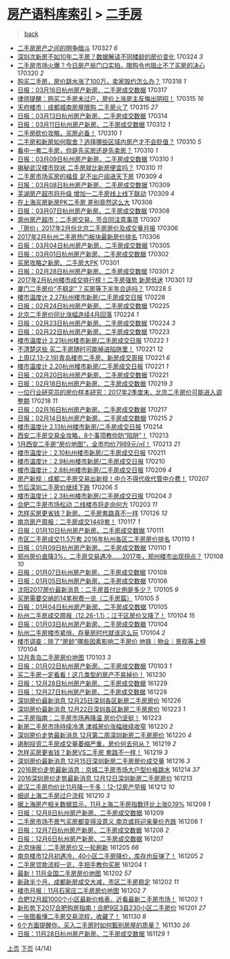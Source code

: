 [房产语料库索引](../../README.md)  > [二手房](二手房.md)
====
> [back](../README.md)

- [二手房房产之间的明争暗斗](http://jkwz.applinzi.com/ittc/6949850995965297669.html#%E4%BA%8C%E6%89%8B%E6%88%BF%E6%88%BF%E4%BA%A7%E4%B9%8B%E9%97%B4%E7%9A%84%E6%98%8E%E4%BA%89%E6%9A%97%E6%96%97) 170327 *6* 
- [深圳次新房不如10年二手房？数据解读不同楼龄的房价变化](http://jkwz.applinzi.com/ittc/6948621712332686340.html#%E6%B7%B1%E5%9C%B3%E6%AC%A1%E6%96%B0%E6%88%BF%E4%B8%8D%E5%A6%8210%E5%B9%B4%E4%BA%8C%E6%89%8B%E6%88%BF%EF%BC%9F%E6%95%B0%E6%8D%AE%E8%A7%A3%E8%AF%BB%E4%B8%8D%E5%90%8C%E6%A5%BC%E9%BE%84%E7%9A%84%E6%88%BF%E4%BB%B7%E5%8F%98%E5%8C%96) 170324 *3* 
- [二手房市场火爆？今日房产局门口实拍，限购令也阻止不了买房的决心](http://jkwz.applinzi.com/ittc/6947161133181060100.html#%E4%BA%8C%E6%89%8B%E6%88%BF%E5%B8%82%E5%9C%BA%E7%81%AB%E7%88%86%EF%BC%9F%E4%BB%8A%E6%97%A5%E6%88%BF%E4%BA%A7%E5%B1%80%E9%97%A8%E5%8F%A3%E5%AE%9E%E6%8B%8D%EF%BC%8C%E9%99%90%E8%B4%AD%E4%BB%A4%E4%B9%9F%E9%98%BB%E6%AD%A2%E4%B8%8D%E4%BA%86%E4%B9%B0%E6%88%BF%E7%9A%84%E5%86%B3%E5%BF%83) 170320 *2* 
- [购买二手房，房价跳水涨了100万，卖家毁约怎么办？](http://jkwz.applinzi.com/ittc/6946454883908715524.html#%E8%B4%AD%E4%B9%B0%E4%BA%8C%E6%89%8B%E6%88%BF%EF%BC%8C%E6%88%BF%E4%BB%B7%E8%B7%B3%E6%B0%B4%E6%B6%A8%E4%BA%86100%E4%B8%87%EF%BC%8C%E5%8D%96%E5%AE%B6%E6%AF%81%E7%BA%A6%E6%80%8E%E4%B9%88%E5%8A%9E%EF%BC%9F) 170318 *1* 
- [日报：03月16日杭州房产新房、二手房成交数据](http://jkwz.applinzi.com/ittc/6945984523945903109.html#%E6%97%A5%E6%8A%A5%EF%BC%9A03%E6%9C%8816%E6%97%A5%E6%9D%AD%E5%B7%9E%E6%88%BF%E4%BA%A7%E6%96%B0%E6%88%BF%E3%80%81%E4%BA%8C%E6%89%8B%E6%88%BF%E6%88%90%E4%BA%A4%E6%95%B0%E6%8D%AE) 170317  
- [律师提醒：购买二手房未过户，房价上涨房主反悔出阴招！](http://jkwz.applinzi.com/ittc/6945395279007319044.html#%E5%BE%8B%E5%B8%88%E6%8F%90%E9%86%92%EF%BC%9A%E8%B4%AD%E4%B9%B0%E4%BA%8C%E6%89%8B%E6%88%BF%E6%9C%AA%E8%BF%87%E6%88%B7%EF%BC%8C%E6%88%BF%E4%BB%B7%E4%B8%8A%E6%B6%A8%E6%88%BF%E4%B8%BB%E5%8F%8D%E6%82%94%E5%87%BA%E9%98%B4%E6%8B%9B%EF%BC%81) 170315 *16* 
- [天府楼市｜成都城南房屋限购 二手房火了](http://jkwz.applinzi.com/ittc/6945302160165307397.html#%E5%A4%A9%E5%BA%9C%E6%A5%BC%E5%B8%82%EF%BD%9C%E6%88%90%E9%83%BD%E5%9F%8E%E5%8D%97%E6%88%BF%E5%B1%8B%E9%99%90%E8%B4%AD+%E4%BA%8C%E6%89%8B%E6%88%BF%E7%81%AB%E4%BA%86) 170315 *27* 
- [日报：03月13日杭州房产新房、二手房成交数据](http://jkwz.applinzi.com/ittc/6944949902961542148.html#%E6%97%A5%E6%8A%A5%EF%BC%9A03%E6%9C%8813%E6%97%A5%E6%9D%AD%E5%B7%9E%E6%88%BF%E4%BA%A7%E6%96%B0%E6%88%BF%E3%80%81%E4%BA%8C%E6%89%8B%E6%88%BF%E6%88%90%E4%BA%A4%E6%95%B0%E6%8D%AE) 170314  
- [日报：03月11日杭州房产新房、二手房成交数据](http://jkwz.applinzi.com/ittc/6944098406690718725.html#%E6%97%A5%E6%8A%A5%EF%BC%9A03%E6%9C%8811%E6%97%A5%E6%9D%AD%E5%B7%9E%E6%88%BF%E4%BA%A7%E6%96%B0%E6%88%BF%E3%80%81%E4%BA%8C%E6%89%8B%E6%88%BF%E6%88%90%E4%BA%A4%E6%95%B0%E6%8D%AE) 170312 *1* 
- [二手房砍价攻略，买房必备！](http://jkwz.applinzi.com/ittc/6943493489617798148.html#%E4%BA%8C%E6%89%8B%E6%88%BF%E7%A0%8D%E4%BB%B7%E6%94%BB%E7%95%A5%EF%BC%8C%E4%B9%B0%E6%88%BF%E5%BF%85%E5%A4%87%EF%BC%81) 170310 *1* 
- [二手房和新房如何取舍？选择哪些区域内房产才不会贬值？](http://jkwz.applinzi.com/ittc/6943453215675909125.html#%E4%BA%8C%E6%89%8B%E6%88%BF%E5%92%8C%E6%96%B0%E6%88%BF%E5%A6%82%E4%BD%95%E5%8F%96%E8%88%8D%EF%BC%9F%E9%80%89%E6%8B%A9%E5%93%AA%E4%BA%9B%E5%8C%BA%E5%9F%9F%E5%86%85%E6%88%BF%E4%BA%A7%E6%89%8D%E4%B8%8D%E4%BC%9A%E8%B4%AC%E5%80%BC%EF%BC%9F) 170310 *5* 
- [看中一套二手房，你是先买房还是先卖房？](http://jkwz.applinzi.com/ittc/6943429802274063364.html#%E7%9C%8B%E4%B8%AD%E4%B8%80%E5%A5%97%E4%BA%8C%E6%89%8B%E6%88%BF%EF%BC%8C%E4%BD%A0%E6%98%AF%E5%85%88%E4%B9%B0%E6%88%BF%E8%BF%98%E6%98%AF%E5%85%88%E5%8D%96%E6%88%BF%EF%BC%9F) 170310 *1* 
- [日报：03月09日杭州房产新房、二手房成交数据](http://jkwz.applinzi.com/ittc/6943350520617108485.html#%E6%97%A5%E6%8A%A5%EF%BC%9A03%E6%9C%8809%E6%97%A5%E6%9D%AD%E5%B7%9E%E6%88%BF%E4%BA%A7%E6%96%B0%E6%88%BF%E3%80%81%E4%BA%8C%E6%89%8B%E6%88%BF%E6%88%90%E4%BA%A4%E6%95%B0%E6%8D%AE) 170310 *1* 
- [揭秘武汉楼市现状 二手房就比新房便宜吗？](http://jkwz.applinzi.com/ittc/6943333122107261956.html#%E6%8F%AD%E7%A7%98%E6%AD%A6%E6%B1%89%E6%A5%BC%E5%B8%82%E7%8E%B0%E7%8A%B6+%E4%BA%8C%E6%89%8B%E6%88%BF%E5%B0%B1%E6%AF%94%E6%96%B0%E6%88%BF%E4%BE%BF%E5%AE%9C%E5%90%97%EF%BC%9F) 170310 *11* 
- [二手房市场买房的福音 足不出户阅进天下房](http://jkwz.applinzi.com/ittc/6942965864931525636.html#%E4%BA%8C%E6%89%8B%E6%88%BF%E5%B8%82%E5%9C%BA%E4%B9%B0%E6%88%BF%E7%9A%84%E7%A6%8F%E9%9F%B3+%E8%B6%B3%E4%B8%8D%E5%87%BA%E6%88%B7%E9%98%85%E8%BF%9B%E5%A4%A9%E4%B8%8B%E6%88%BF) 170309 *4* 
- [日报：03月08日杭州房产新房、二手房成交数据](http://jkwz.applinzi.com/ittc/6942974499548038149.html#%E6%97%A5%E6%8A%A5%EF%BC%9A03%E6%9C%8808%E6%97%A5%E6%9D%AD%E5%B7%9E%E6%88%BF%E4%BA%A7%E6%96%B0%E6%88%BF%E3%80%81%E4%BA%8C%E6%89%8B%E6%88%BF%E6%88%90%E4%BA%A4%E6%95%B0%E6%8D%AE) 170309  
- [芜湖房产超市将升级 增加一二手房线上线下联动](http://jkwz.applinzi.com/ittc/6942817540928701444.html#%E8%8A%9C%E6%B9%96%E6%88%BF%E4%BA%A7%E8%B6%85%E5%B8%82%E5%B0%86%E5%8D%87%E7%BA%A7+%E5%A2%9E%E5%8A%A0%E4%B8%80%E4%BA%8C%E6%89%8B%E6%88%BF%E7%BA%BF%E4%B8%8A%E7%BA%BF%E4%B8%8B%E8%81%94%E5%8A%A8) 170309 *4* 
- [在上海买房新房PK二手房 差别竟然这么大](http://jkwz.applinzi.com/ittc/6942626431074042884.html#%E5%9C%A8%E4%B8%8A%E6%B5%B7%E4%B9%B0%E6%88%BF%E6%96%B0%E6%88%BFPK%E4%BA%8C%E6%89%8B%E6%88%BF+%E5%B7%AE%E5%88%AB%E7%AB%9F%E7%84%B6%E8%BF%99%E4%B9%88%E5%A4%A7) 170308  
- [日报：03月07日杭州房产新房、二手房成交数据](http://jkwz.applinzi.com/ittc/6942593981551739908.html#%E6%97%A5%E6%8A%A5%EF%BC%9A03%E6%9C%8807%E6%97%A5%E6%9D%AD%E5%B7%9E%E6%88%BF%E4%BA%A7%E6%96%B0%E6%88%BF%E3%80%81%E4%BA%8C%E6%89%8B%E6%88%BF%E6%88%90%E4%BA%A4%E6%95%B0%E6%8D%AE) 170308  
- [滁州房产超市：二手房交易，签合同注意事项](http://jkwz.applinzi.com/ittc/6942217403474904069.html#%E6%BB%81%E5%B7%9E%E6%88%BF%E4%BA%A7%E8%B6%85%E5%B8%82%EF%BC%9A%E4%BA%8C%E6%89%8B%E6%88%BF%E4%BA%A4%E6%98%93%EF%BC%8C%E7%AD%BE%E5%90%88%E5%90%8C%E6%B3%A8%E6%84%8F%E4%BA%8B%E9%A1%B9) 170307  
- [「房价」2017年2月份北京二手房房价及成交量月报](http://jkwz.applinzi.com/ittc/6941999128765793284.html#%E3%80%8C%E6%88%BF%E4%BB%B7%E3%80%8D2017%E5%B9%B42%E6%9C%88%E4%BB%BD%E5%8C%97%E4%BA%AC%E4%BA%8C%E6%89%8B%E6%88%BF%E6%88%BF%E4%BB%B7%E5%8F%8A%E6%88%90%E4%BA%A4%E9%87%8F%E6%9C%88%E6%8A%A5) 170306  
- [2017年2月杭州二手房热门板块最新房价排名](http://jkwz.applinzi.com/ittc/6941937944242947076.html#2017%E5%B9%B42%E6%9C%88%E6%9D%AD%E5%B7%9E%E4%BA%8C%E6%89%8B%E6%88%BF%E7%83%AD%E9%97%A8%E6%9D%BF%E5%9D%97%E6%9C%80%E6%96%B0%E6%88%BF%E4%BB%B7%E6%8E%92%E5%90%8D) 170306  
- [日报：03月04日杭州房产新房、二手房成交数据](http://jkwz.applinzi.com/ittc/6941493096096465924.html#%E6%97%A5%E6%8A%A5%EF%BC%9A03%E6%9C%8804%E6%97%A5%E6%9D%AD%E5%B7%9E%E6%88%BF%E4%BA%A7%E6%96%B0%E6%88%BF%E3%80%81%E4%BA%8C%E6%89%8B%E6%88%BF%E6%88%90%E4%BA%A4%E6%95%B0%E6%8D%AE) 170305  
- [日报：03月01日杭州房产新房、二手房成交数据](http://jkwz.applinzi.com/ittc/6940368433823876101.html#%E6%97%A5%E6%8A%A5%EF%BC%9A03%E6%9C%8801%E6%97%A5%E6%9D%AD%E5%B7%9E%E6%88%BF%E4%BA%A7%E6%96%B0%E6%88%BF%E3%80%81%E4%BA%8C%E6%89%8B%E6%88%BF%E6%88%90%E4%BA%A4%E6%95%B0%E6%8D%AE) 170302  
- [买房攻略之新房、二手房大PK](http://jkwz.applinzi.com/ittc/6940089376292996101.html#%E4%B9%B0%E6%88%BF%E6%94%BB%E7%95%A5%E4%B9%8B%E6%96%B0%E6%88%BF%E3%80%81%E4%BA%8C%E6%89%8B%E6%88%BF%E5%A4%A7PK) 170301  
- [日报：02月28日杭州房产新房、二手房成交数据](http://jkwz.applinzi.com/ittc/6940034804606305285.html#%E6%97%A5%E6%8A%A5%EF%BC%9A02%E6%9C%8828%E6%97%A5%E6%9D%AD%E5%B7%9E%E6%88%BF%E4%BA%A7%E6%96%B0%E6%88%BF%E3%80%81%E4%BA%8C%E6%89%8B%E6%88%BF%E6%88%90%E4%BA%A4%E6%95%B0%E6%8D%AE) 170301 *2* 
- [2017年2月杭州楼市成交排行榜！二手房强势 新房低迷](http://jkwz.applinzi.com/ittc/6940007684442162181.html#2017%E5%B9%B42%E6%9C%88%E6%9D%AD%E5%B7%9E%E6%A5%BC%E5%B8%82%E6%88%90%E4%BA%A4%E6%8E%92%E8%A1%8C%E6%A6%9C%EF%BC%81%E4%BA%8C%E6%89%8B%E6%88%BF%E5%BC%BA%E5%8A%BF+%E6%96%B0%E6%88%BF%E4%BD%8E%E8%BF%B7) 170301 *13* 
- [厦门二手房价“不稳定”？买房等下半年合适吗？](http://jkwz.applinzi.com/ittc/6939625673680487428.html#%E5%8E%A6%E9%97%A8%E4%BA%8C%E6%89%8B%E6%88%BF%E4%BB%B7%E2%80%9C%E4%B8%8D%E7%A8%B3%E5%AE%9A%E2%80%9D%EF%BC%9F%E4%B9%B0%E6%88%BF%E7%AD%89%E4%B8%8B%E5%8D%8A%E5%B9%B4%E5%90%88%E9%80%82%E5%90%97%EF%BC%9F) 170228 *5* 
- [楼市温度计 2.27杭州楼市新房/二手房成交日报](http://jkwz.applinzi.com/ittc/6939618630898828292.html#%E6%A5%BC%E5%B8%82%E6%B8%A9%E5%BA%A6%E8%AE%A1+2.27%E6%9D%AD%E5%B7%9E%E6%A5%BC%E5%B8%82%E6%96%B0%E6%88%BF%2F%E4%BA%8C%E6%89%8B%E6%88%BF%E6%88%90%E4%BA%A4%E6%97%A5%E6%8A%A5) 170228  
- [日报：02月24日杭州房产新房、二手房成交数据](http://jkwz.applinzi.com/ittc/6938520429022151685.html#%E6%97%A5%E6%8A%A5%EF%BC%9A02%E6%9C%8824%E6%97%A5%E6%9D%AD%E5%B7%9E%E6%88%BF%E4%BA%A7%E6%96%B0%E6%88%BF%E3%80%81%E4%BA%8C%E6%89%8B%E6%88%BF%E6%88%90%E4%BA%A4%E6%95%B0%E6%8D%AE) 170225  
- [北京二手房价同比涨幅连续4月回落](http://jkwz.applinzi.com/ittc/6938259917113918469.html#%E5%8C%97%E4%BA%AC%E4%BA%8C%E6%89%8B%E6%88%BF%E4%BB%B7%E5%90%8C%E6%AF%94%E6%B6%A8%E5%B9%85%E8%BF%9E%E7%BB%AD4%E6%9C%88%E5%9B%9E%E8%90%BD) 170224 *1* 
- [日报：02月23日杭州房产新房、二手房成交数据](http://jkwz.applinzi.com/ittc/6938142903242327045.html#%E6%97%A5%E6%8A%A5%EF%BC%9A02%E6%9C%8823%E6%97%A5%E6%9D%AD%E5%B7%9E%E6%88%BF%E4%BA%A7%E6%96%B0%E6%88%BF%E3%80%81%E4%BA%8C%E6%89%8B%E6%88%BF%E6%88%90%E4%BA%A4%E6%95%B0%E6%8D%AE) 170224 *3* 
- [日报：02月22日杭州房产新房、二手房成交数据](http://jkwz.applinzi.com/ittc/6937811884421170181.html#%E6%97%A5%E6%8A%A5%EF%BC%9A02%E6%9C%8822%E6%97%A5%E6%9D%AD%E5%B7%9E%E6%88%BF%E4%BA%A7%E6%96%B0%E6%88%BF%E3%80%81%E4%BA%8C%E6%89%8B%E6%88%BF%E6%88%90%E4%BA%A4%E6%95%B0%E6%8D%AE) 170223  
- [楼市温度计 2.21杭州楼市新房/二手房成交日报](http://jkwz.applinzi.com/ittc/6937391163622556676.html#%E6%A5%BC%E5%B8%82%E6%B8%A9%E5%BA%A6%E8%AE%A1+2.21%E6%9D%AD%E5%B7%9E%E6%A5%BC%E5%B8%82%E6%96%B0%E6%88%BF%2F%E4%BA%8C%E6%89%8B%E6%88%BF%E6%88%90%E4%BA%A4%E6%97%A5%E6%8A%A5) 170222 *1* 
- [不清楚这些 买二手房随时可能掉进陷阱里！](http://jkwz.applinzi.com/ittc/6937159987527943173.html#%E4%B8%8D%E6%B8%85%E6%A5%9A%E8%BF%99%E4%BA%9B+%E4%B9%B0%E4%BA%8C%E6%89%8B%E6%88%BF%E9%9A%8F%E6%97%B6%E5%8F%AF%E8%83%BD%E6%8E%89%E8%BF%9B%E9%99%B7%E9%98%B1%E9%87%8C%EF%BC%81) 170221 *12* 
- [上周(2.13-2.19)青岛楼市二手房、新房成交周报](http://jkwz.applinzi.com/ittc/6937084205241730052.html#%E4%B8%8A%E5%91%A8%282.13-2.19%29%E9%9D%92%E5%B2%9B%E6%A5%BC%E5%B8%82%E4%BA%8C%E6%89%8B%E6%88%BF%E3%80%81%E6%96%B0%E6%88%BF%E6%88%90%E4%BA%A4%E5%91%A8%E6%8A%A5) 170221 *6* 
- [楼市温度计 2.20杭州楼市新房/二手房成交日报](http://jkwz.applinzi.com/ittc/6937025521379705860.html#%E6%A5%BC%E5%B8%82%E6%B8%A9%E5%BA%A6%E8%AE%A1+2.20%E6%9D%AD%E5%B7%9E%E6%A5%BC%E5%B8%82%E6%96%B0%E6%88%BF%2F%E4%BA%8C%E6%89%8B%E6%88%BF%E6%88%90%E4%BA%A4%E6%97%A5%E6%8A%A5) 170221 *1* 
- [日报：02月20日杭州房产新房、二手房成交数据](http://jkwz.applinzi.com/ittc/6937021751589602308.html#%E6%97%A5%E6%8A%A5%EF%BC%9A02%E6%9C%8820%E6%97%A5%E6%9D%AD%E5%B7%9E%E6%88%BF%E4%BA%A7%E6%96%B0%E6%88%BF%E3%80%81%E4%BA%8C%E6%89%8B%E6%88%BF%E6%88%90%E4%BA%A4%E6%95%B0%E6%8D%AE) 170221  
- [日报：02月18日杭州房产新房、二手房成交数据](http://jkwz.applinzi.com/ittc/6936407098287195141.html#%E6%97%A5%E6%8A%A5%EF%BC%9A02%E6%9C%8818%E6%97%A5%E6%9D%AD%E5%B7%9E%E6%88%BF%E4%BA%A7%E6%96%B0%E6%88%BF%E3%80%81%E4%BA%8C%E6%89%8B%E6%88%BF%E6%88%90%E4%BA%A4%E6%95%B0%E6%8D%AE) 170219 *3* 
- [一位行业研究员的房价样本研究：2017年2季度末，北京二手房价可能进入调整期](http://jkwz.applinzi.com/ittc/6936054964215612420.html#%E4%B8%80%E4%BD%8D%E8%A1%8C%E4%B8%9A%E7%A0%94%E7%A9%B6%E5%91%98%E7%9A%84%E6%88%BF%E4%BB%B7%E6%A0%B7%E6%9C%AC%E7%A0%94%E7%A9%B6%EF%BC%9A2017%E5%B9%B42%E5%AD%A3%E5%BA%A6%E6%9C%AB%EF%BC%8C%E5%8C%97%E4%BA%AC%E4%BA%8C%E6%89%8B%E6%88%BF%E4%BB%B7%E5%8F%AF%E8%83%BD%E8%BF%9B%E5%85%A5%E8%B0%83%E6%95%B4%E6%9C%9F) 170218 *11* 
- [日报：02月16日杭州房产新房、二手房成交数据](http://jkwz.applinzi.com/ittc/6935533673276507141.html#%E6%97%A5%E6%8A%A5%EF%BC%9A02%E6%9C%8816%E6%97%A5%E6%9D%AD%E5%B7%9E%E6%88%BF%E4%BA%A7%E6%96%B0%E6%88%BF%E3%80%81%E4%BA%8C%E6%89%8B%E6%88%BF%E6%88%90%E4%BA%A4%E6%95%B0%E6%8D%AE) 170217  
- [日报：02月14日杭州房产新房、二手房成交数据](http://jkwz.applinzi.com/ittc/6934784773661918212.html#%E6%97%A5%E6%8A%A5%EF%BC%9A02%E6%9C%8814%E6%97%A5%E6%9D%AD%E5%B7%9E%E6%88%BF%E4%BA%A7%E6%96%B0%E6%88%BF%E3%80%81%E4%BA%8C%E6%89%8B%E6%88%BF%E6%88%90%E4%BA%A4%E6%95%B0%E6%8D%AE) 170215 *2* 
- [楼市温度计 2.13杭州楼市新房/二手房成交日报](http://jkwz.applinzi.com/ittc/6934436942107378692.html#%E6%A5%BC%E5%B8%82%E6%B8%A9%E5%BA%A6%E8%AE%A1+2.13%E6%9D%AD%E5%B7%9E%E6%A5%BC%E5%B8%82%E6%96%B0%E6%88%BF%2F%E4%BA%8C%E6%89%8B%E6%88%BF%E6%88%90%E4%BA%A4%E6%97%A5%E6%8A%A5) 170214  
- [西安二手房交易全攻略，8个事项教你防“陷阱”！](http://jkwz.applinzi.com/ittc/6934254363823571973.html#%E8%A5%BF%E5%AE%89%E4%BA%8C%E6%89%8B%E6%88%BF%E4%BA%A4%E6%98%93%E5%85%A8%E6%94%BB%E7%95%A5%EF%BC%8C8%E4%B8%AA%E4%BA%8B%E9%A1%B9%E6%95%99%E4%BD%A0%E9%98%B2%E2%80%9C%E9%99%B7%E9%98%B1%E2%80%9D%EF%BC%81) 170213  
- [1月西安二手房“房价地图”，全市均价7989元/㎡！](http://jkwz.applinzi.com/ittc/6932962693282792453.html#1%E6%9C%88%E8%A5%BF%E5%AE%89%E4%BA%8C%E6%89%8B%E6%88%BF%E2%80%9C%E6%88%BF%E4%BB%B7%E5%9C%B0%E5%9B%BE%E2%80%9D%EF%BC%8C%E5%85%A8%E5%B8%82%E5%9D%87%E4%BB%B77989%E5%85%83%2F%E3%8E%A1%EF%BC%81) 170213 *21* 
- [楼市温度计：2.10杭州楼市新房/二手房成交日报](http://jkwz.applinzi.com/ittc/6933317851913126917.html#%E6%A5%BC%E5%B8%82%E6%B8%A9%E5%BA%A6%E8%AE%A1%EF%BC%9A2.10%E6%9D%AD%E5%B7%9E%E6%A5%BC%E5%B8%82%E6%96%B0%E6%88%BF%2F%E4%BA%8C%E6%89%8B%E6%88%BF%E6%88%90%E4%BA%A4%E6%97%A5%E6%8A%A5) 170211  
- [楼市温度计：2.9杭州楼市新房/二手房成交日报](http://jkwz.applinzi.com/ittc/6932958321199023109.html#%E6%A5%BC%E5%B8%82%E6%B8%A9%E5%BA%A6%E8%AE%A1%EF%BC%9A2.9%E6%9D%AD%E5%B7%9E%E6%A5%BC%E5%B8%82%E6%96%B0%E6%88%BF%2F%E4%BA%8C%E6%89%8B%E6%88%BF%E6%88%90%E4%BA%A4%E6%97%A5%E6%8A%A5) 170210  
- [楼市温度计：2.8杭州楼市新房/二手房成交日报](http://jkwz.applinzi.com/ittc/6932571763455296517.html#%E6%A5%BC%E5%B8%82%E6%B8%A9%E5%BA%A6%E8%AE%A1%EF%BC%9A2.8%E6%9D%AD%E5%B7%9E%E6%A5%BC%E5%B8%82%E6%96%B0%E6%88%BF%2F%E4%BA%8C%E6%89%8B%E6%88%BF%E6%88%90%E4%BA%A4%E6%97%A5%E6%8A%A5) 170209 *4* 
- [房产新规｜成都二手房交易出新规！中介不得代收代管中介费！](http://jkwz.applinzi.com/ittc/6931825508093527044.html#%E6%88%BF%E4%BA%A7%E6%96%B0%E8%A7%84%EF%BD%9C%E6%88%90%E9%83%BD%E4%BA%8C%E6%89%8B%E6%88%BF%E4%BA%A4%E6%98%93%E5%87%BA%E6%96%B0%E8%A7%84%EF%BC%81%E4%B8%AD%E4%BB%8B%E4%B8%8D%E5%BE%97%E4%BB%A3%E6%94%B6%E4%BB%A3%E7%AE%A1%E4%B8%AD%E4%BB%8B%E8%B4%B9%EF%BC%81) 170207  
- [节后深圳二手房价继续下跌](http://jkwz.applinzi.com/ittc/6931603857938580485.html#%E8%8A%82%E5%90%8E%E6%B7%B1%E5%9C%B3%E4%BA%8C%E6%89%8B%E6%88%BF%E4%BB%B7%E7%BB%A7%E7%BB%AD%E4%B8%8B%E8%B7%8C) 170206 *5* 
- [楼市温度计：2.3杭州楼市新房/二手房成交日报](http://jkwz.applinzi.com/ittc/6930716560338715653.html#%E6%A5%BC%E5%B8%82%E6%B8%A9%E5%BA%A6%E8%AE%A1%EF%BC%9A2.3%E6%9D%AD%E5%B7%9E%E6%A5%BC%E5%B8%82%E6%96%B0%E6%88%BF%2F%E4%BA%8C%E6%89%8B%E6%88%BF%E6%88%90%E4%BA%A4%E6%97%A5%E6%8A%A5) 170204 *3* 
- [合肥二手房市场松动 二线楼市将走向何方](http://jkwz.applinzi.com/ittc/6930535046644761605.html#%E5%90%88%E8%82%A5%E4%BA%8C%E6%89%8B%E6%88%BF%E5%B8%82%E5%9C%BA%E6%9D%BE%E5%8A%A8+%E4%BA%8C%E7%BA%BF%E6%A5%BC%E5%B8%82%E5%B0%86%E8%B5%B0%E5%90%91%E4%BD%95%E6%96%B9) 170203 *11* 
- [怎样买房更省钱？新房、二手房套路真不一样](http://jkwz.applinzi.com/ittc/6925287255047668741.html#%E6%80%8E%E6%A0%B7%E4%B9%B0%E6%88%BF%E6%9B%B4%E7%9C%81%E9%92%B1%EF%BC%9F%E6%96%B0%E6%88%BF%E3%80%81%E4%BA%8C%E6%89%8B%E6%88%BF%E5%A5%97%E8%B7%AF%E7%9C%9F%E4%B8%8D%E4%B8%80%E6%A0%B7) 170126 *12* 
- [南京房产周报：二手房成交1449套！](http://jkwz.applinzi.com/ittc/6924167859856212996.html#%E5%8D%97%E4%BA%AC%E6%88%BF%E4%BA%A7%E5%91%A8%E6%8A%A5%EF%BC%9A%E4%BA%8C%E6%89%8B%E6%88%BF%E6%88%90%E4%BA%A41449%E5%A5%97%EF%BC%81) 170117 *1* 
- [日报：01月10日杭州房产新房、二手房成交数据](http://jkwz.applinzi.com/ittc/6921857625213109252.html#%E6%97%A5%E6%8A%A5%EF%BC%9A01%E6%9C%8810%E6%97%A5%E6%9D%AD%E5%B7%9E%E6%88%BF%E4%BA%A7%E6%96%B0%E6%88%BF%E3%80%81%E4%BA%8C%E6%89%8B%E6%88%BF%E6%88%90%E4%BA%A4%E6%95%B0%E6%8D%AE) 170111  
- [市区二手房成交11.5万套 2016年杭州各区二手房房价排名](http://jkwz.applinzi.com/ittc/6921454729938076676.html#%E5%B8%82%E5%8C%BA%E4%BA%8C%E6%89%8B%E6%88%BF%E6%88%90%E4%BA%A411.5%E4%B8%87%E5%A5%97+2016%E5%B9%B4%E6%9D%AD%E5%B7%9E%E5%90%84%E5%8C%BA%E4%BA%8C%E6%89%8B%E6%88%BF%E6%88%BF%E4%BB%B7%E6%8E%92%E5%90%8D) 170110 *1* 
- [日报：01月09日杭州房产新房、二手房成交数据](http://jkwz.applinzi.com/ittc/6921454968145183749.html#%E6%97%A5%E6%8A%A5%EF%BC%9A01%E6%9C%8809%E6%97%A5%E6%9D%AD%E5%B7%9E%E6%88%BF%E4%BA%A7%E6%96%B0%E6%88%BF%E3%80%81%E4%BA%8C%E6%89%8B%E6%88%BF%E6%88%90%E4%BA%A4%E6%95%B0%E6%8D%AE) 170110 *1* 
- [郑州房价直降3%，二手房交易遇冷……2017年，郑州楼市出现拐点？](http://jkwz.applinzi.com/ittc/6920831749184816133.html#%E9%83%91%E5%B7%9E%E6%88%BF%E4%BB%B7%E7%9B%B4%E9%99%8D3%25%EF%BC%8C%E4%BA%8C%E6%89%8B%E6%88%BF%E4%BA%A4%E6%98%93%E9%81%87%E5%86%B7%E2%80%A6%E2%80%A62017%E5%B9%B4%EF%BC%8C%E9%83%91%E5%B7%9E%E6%A5%BC%E5%B8%82%E5%87%BA%E7%8E%B0%E6%8B%90%E7%82%B9%EF%BC%9F) 170108 *10* 
- [日报：01月07日杭州房产新房、二手房成交数据](http://jkwz.applinzi.com/ittc/6920706198277194756.html#%E6%97%A5%E6%8A%A5%EF%BC%9A01%E6%9C%8807%E6%97%A5%E6%9D%AD%E5%B7%9E%E6%88%BF%E4%BA%A7%E6%96%B0%E6%88%BF%E3%80%81%E4%BA%8C%E6%89%8B%E6%88%BF%E6%88%90%E4%BA%A4%E6%95%B0%E6%8D%AE) 170108  
- [日报：01月05日杭州房产新房、二手房成交数据](http://jkwz.applinzi.com/ittc/6919946215860208644.html#%E6%97%A5%E6%8A%A5%EF%BC%9A01%E6%9C%8805%E6%97%A5%E6%9D%AD%E5%B7%9E%E6%88%BF%E4%BA%A7%E6%96%B0%E6%88%BF%E3%80%81%E4%BA%8C%E6%89%8B%E6%88%BF%E6%88%90%E4%BA%A4%E6%95%B0%E6%8D%AE) 170106  
- [沈阳2017房价最新消息：二手房首付比例是多少？](http://jkwz.applinzi.com/ittc/6919702839525114885.html#%E6%B2%88%E9%98%B32017%E6%88%BF%E4%BB%B7%E6%9C%80%E6%96%B0%E6%B6%88%E6%81%AF%EF%BC%9A%E4%BA%8C%E6%89%8B%E6%88%BF%E9%A6%96%E4%BB%98%E6%AF%94%E4%BE%8B%E6%98%AF%E5%A4%9A%E5%B0%91%EF%BC%9F) 170105 *9* 
- [买房需要交纳的14笔税费一览（二手房篇）](http://jkwz.applinzi.com/ittc/6919697680522839044.html#%E4%B9%B0%E6%88%BF%E9%9C%80%E8%A6%81%E4%BA%A4%E7%BA%B3%E7%9A%8414%E7%AC%94%E7%A8%8E%E8%B4%B9%E4%B8%80%E8%A7%88%EF%BC%88%E4%BA%8C%E6%89%8B%E6%88%BF%E7%AF%87%EF%BC%89) 170105 *5* 
- [日报：01月04日杭州房产新房、二手房成交数据](http://jkwz.applinzi.com/ittc/6919630961074766853.html#%E6%97%A5%E6%8A%A5%EF%BC%9A01%E6%9C%8804%E6%97%A5%E6%9D%AD%E5%B7%9E%E6%88%BF%E4%BA%A7%E6%96%B0%E6%88%BF%E3%80%81%E4%BA%8C%E6%89%8B%E6%88%BF%E6%88%90%E4%BA%A4%E6%95%B0%E6%8D%AE) 170105  
- [杭州二手房成交周报（12.26-1.1）：江干区房价又降了！](http://jkwz.applinzi.com/ittc/6919266368951419908.html#%E6%9D%AD%E5%B7%9E%E4%BA%8C%E6%89%8B%E6%88%BF%E6%88%90%E4%BA%A4%E5%91%A8%E6%8A%A5%EF%BC%8812.26-1.1%EF%BC%89%EF%BC%9A%E6%B1%9F%E5%B9%B2%E5%8C%BA%E6%88%BF%E4%BB%B7%E5%8F%88%E9%99%8D%E4%BA%86%EF%BC%81) 170104 *15* 
- [日报：01月03日杭州房产新房、二手房成交数据](http://jkwz.applinzi.com/ittc/6919225631685739525.html#%E6%97%A5%E6%8A%A5%EF%BC%9A01%E6%9C%8803%E6%97%A5%E6%9D%AD%E5%B7%9E%E6%88%BF%E4%BA%A7%E6%96%B0%E6%88%BF%E3%80%81%E4%BA%8C%E6%89%8B%E6%88%BF%E6%88%90%E4%BA%A4%E6%95%B0%E6%8D%AE) 170104  
- [杭州二手房楼市紧俏，存量房时代就该这么玩](http://jkwz.applinzi.com/ittc/6919201941728265221.html#%E6%9D%AD%E5%B7%9E%E4%BA%8C%E6%89%8B%E6%88%BF%E6%A5%BC%E5%B8%82%E7%B4%A7%E4%BF%8F%EF%BC%8C%E5%AD%98%E9%87%8F%E6%88%BF%E6%97%B6%E4%BB%A3%E5%B0%B1%E8%AF%A5%E8%BF%99%E4%B9%88%E7%8E%A9) 170104 *2* 
- [楼市调查：除了“房龄”哪些因素影响二手房价 地铁｜物业｜景观等上榜](http://jkwz.applinzi.com/ittc/6919172548347823108.html#%E6%A5%BC%E5%B8%82%E8%B0%83%E6%9F%A5%EF%BC%9A%E9%99%A4%E4%BA%86%E2%80%9C%E6%88%BF%E9%BE%84%E2%80%9D%E5%93%AA%E4%BA%9B%E5%9B%A0%E7%B4%A0%E5%BD%B1%E5%93%8D%E4%BA%8C%E6%89%8B%E6%88%BF%E4%BB%B7+%E5%9C%B0%E9%93%81%EF%BD%9C%E7%89%A9%E4%B8%9A%EF%BD%9C%E6%99%AF%E8%A7%82%E7%AD%89%E4%B8%8A%E6%A6%9C) 170104  
- [12月青岛二手房房价地图](http://jkwz.applinzi.com/ittc/6918939833371460612.html#12%E6%9C%88%E9%9D%92%E5%B2%9B%E4%BA%8C%E6%89%8B%E6%88%BF%E6%88%BF%E4%BB%B7%E5%9C%B0%E5%9B%BE) 170103 *3* 
- [日报：01月02日杭州房产新房、二手房成交数据](http://jkwz.applinzi.com/ittc/6918850419291063301.html#%E6%97%A5%E6%8A%A5%EF%BC%9A01%E6%9C%8802%E6%97%A5%E6%9D%AD%E5%B7%9E%E6%88%BF%E4%BA%A7%E6%96%B0%E6%88%BF%E3%80%81%E4%BA%8C%E6%89%8B%E6%88%BF%E6%88%90%E4%BA%A4%E6%95%B0%E6%8D%AE) 170103 *1* 
- [买二手房一定看看！这几类型的房产不易掉价！](http://jkwz.applinzi.com/ittc/6917110987596760068.html#%E4%B9%B0%E4%BA%8C%E6%89%8B%E6%88%BF%E4%B8%80%E5%AE%9A%E7%9C%8B%E7%9C%8B%EF%BC%81%E8%BF%99%E5%87%A0%E7%B1%BB%E5%9E%8B%E7%9A%84%E6%88%BF%E4%BA%A7%E4%B8%8D%E6%98%93%E6%8E%89%E4%BB%B7%EF%BC%81) 161230  
- [日报：12月28日杭州房产新房、二手房成交数据](http://jkwz.applinzi.com/ittc/6917039627625300996.html#%E6%97%A5%E6%8A%A5%EF%BC%9A12%E6%9C%8828%E6%97%A5%E6%9D%AD%E5%B7%9E%E6%88%BF%E4%BA%A7%E6%96%B0%E6%88%BF%E3%80%81%E4%BA%8C%E6%89%8B%E6%88%BF%E6%88%90%E4%BA%A4%E6%95%B0%E6%8D%AE) 161229  
- [日报：12月27日杭州房产新房、二手房成交数据](http://jkwz.applinzi.com/ittc/6916665475567453188.html#%E6%97%A5%E6%8A%A5%EF%BC%9A12%E6%9C%8827%E6%97%A5%E6%9D%AD%E5%B7%9E%E6%88%BF%E4%BA%A7%E6%96%B0%E6%88%BF%E3%80%81%E4%BA%8C%E6%89%8B%E6%88%BF%E6%88%90%E4%BA%A4%E6%95%B0%E6%8D%AE) 161228  
- [深圳房价最新消息 12月25日深圳各区新房二手房房价](http://jkwz.applinzi.com/ittc/6915896225517011973.html#%E6%B7%B1%E5%9C%B3%E6%88%BF%E4%BB%B7%E6%9C%80%E6%96%B0%E6%B6%88%E6%81%AF+12%E6%9C%8825%E6%97%A5%E6%B7%B1%E5%9C%B3%E5%90%84%E5%8C%BA%E6%96%B0%E6%88%BF%E4%BA%8C%E6%89%8B%E6%88%BF%E6%88%BF%E4%BB%B7) 161226  
- [深圳房价最新消息 12月22日深圳各区新房二手房房价](http://jkwz.applinzi.com/ittc/6914792673121928197.html#%E6%B7%B1%E5%9C%B3%E6%88%BF%E4%BB%B7%E6%9C%80%E6%96%B0%E6%B6%88%E6%81%AF+12%E6%9C%8822%E6%97%A5%E6%B7%B1%E5%9C%B3%E5%90%84%E5%8C%BA%E6%96%B0%E6%88%BF%E4%BA%8C%E6%89%8B%E6%88%BF%E6%88%BF%E4%BB%B7) 161223 *1* 
- [二手房指南：二手房市场再降温 房价仍坚挺！](http://jkwz.applinzi.com/ittc/6914780856215667717.html#%E4%BA%8C%E6%89%8B%E6%88%BF%E6%8C%87%E5%8D%97%EF%BC%9A%E4%BA%8C%E6%89%8B%E6%88%BF%E5%B8%82%E5%9C%BA%E5%86%8D%E9%99%8D%E6%B8%A9+%E6%88%BF%E4%BB%B7%E4%BB%8D%E5%9D%9A%E6%8C%BA%EF%BC%81) 161223  
- [新房二手房市场持续冷清 津城房价涨幅继续收窄](http://jkwz.applinzi.com/ittc/6913639800497521669.html#%E6%96%B0%E6%88%BF%E4%BA%8C%E6%89%8B%E6%88%BF%E5%B8%82%E5%9C%BA%E6%8C%81%E7%BB%AD%E5%86%B7%E6%B8%85+%E6%B4%A5%E5%9F%8E%E6%88%BF%E4%BB%B7%E6%B6%A8%E5%B9%85%E7%BB%A7%E7%BB%AD%E6%94%B6%E7%AA%84) 161220 *2* 
- [深圳房价走势最新消息 12月第二周深圳新房二手房房价](http://jkwz.applinzi.com/ittc/6913616050628592645.html#%E6%B7%B1%E5%9C%B3%E6%88%BF%E4%BB%B7%E8%B5%B0%E5%8A%BF%E6%9C%80%E6%96%B0%E6%B6%88%E6%81%AF+12%E6%9C%88%E7%AC%AC%E4%BA%8C%E5%91%A8%E6%B7%B1%E5%9C%B3%E6%96%B0%E6%88%BF%E4%BA%8C%E6%89%8B%E6%88%BF%E6%88%BF%E4%BB%B7) 161220 *4* 
- [遏制投资二手房成交量萎缩严重，房价何去何从？](http://jkwz.applinzi.com/ittc/6913332062538171397.html#%E9%81%8F%E5%88%B6%E6%8A%95%E8%B5%84%E4%BA%8C%E6%89%8B%E6%88%BF%E6%88%90%E4%BA%A4%E9%87%8F%E8%90%8E%E7%BC%A9%E4%B8%A5%E9%87%8D%EF%BC%8C%E6%88%BF%E4%BB%B7%E4%BD%95%E5%8E%BB%E4%BD%95%E4%BB%8E%EF%BC%9F) 161219 *2* 
- [怎样买房更省钱？新房VS二手房 套路不一样！](http://jkwz.applinzi.com/ittc/6913269745775543300.html#%E6%80%8E%E6%A0%B7%E4%B9%B0%E6%88%BF%E6%9B%B4%E7%9C%81%E9%92%B1%EF%BC%9F%E6%96%B0%E6%88%BFVS%E4%BA%8C%E6%89%8B%E6%88%BF+%E5%A5%97%E8%B7%AF%E4%B8%8D%E4%B8%80%E6%A0%B7%EF%BC%81) 161219 *3* 
- [深圳房价最新消息 12月15日深圳新房二手房房价成交量](http://jkwz.applinzi.com/ittc/6912168225902429188.html#%E6%B7%B1%E5%9C%B3%E6%88%BF%E4%BB%B7%E6%9C%80%E6%96%B0%E6%B6%88%E6%81%AF+12%E6%9C%8815%E6%97%A5%E6%B7%B1%E5%9C%B3%E6%96%B0%E6%88%BF%E4%BA%8C%E6%89%8B%E6%88%BF%E6%88%BF%E4%BB%B7%E6%88%90%E4%BA%A4%E9%87%8F) 161216 *3* 
- [2016房价走势最新消息：京城二手房市场大户型价格跳水](http://jkwz.applinzi.com/ittc/6911551427381298180.html#2016%E6%88%BF%E4%BB%B7%E8%B5%B0%E5%8A%BF%E6%9C%80%E6%96%B0%E6%B6%88%E6%81%AF%EF%BC%9A%E4%BA%AC%E5%9F%8E%E4%BA%8C%E6%89%8B%E6%88%BF%E5%B8%82%E5%9C%BA%E5%A4%A7%E6%88%B7%E5%9E%8B%E4%BB%B7%E6%A0%BC%E8%B7%B3%E6%B0%B4) 161214 *37* 
- [2016深圳房价走势最新消息 12月12日深圳新房二手房房价](http://jkwz.applinzi.com/ittc/6911052002221360133.html#2016%E6%B7%B1%E5%9C%B3%E6%88%BF%E4%BB%B7%E8%B5%B0%E5%8A%BF%E6%9C%80%E6%96%B0%E6%B6%88%E6%81%AF+12%E6%9C%8812%E6%97%A5%E6%B7%B1%E5%9C%B3%E6%96%B0%E6%88%BF%E4%BA%8C%E6%89%8B%E6%88%BF%E6%88%BF%E4%BB%B7) 161213  
- [武汉二手房均价比11月降一千多｜12-12房产早报](http://jkwz.applinzi.com/ittc/6910659131446133764.html#%E6%AD%A6%E6%B1%89%E4%BA%8C%E6%89%8B%E6%88%BF%E5%9D%87%E4%BB%B7%E6%AF%9411%E6%9C%88%E9%99%8D%E4%B8%80%E5%8D%83%E5%A4%9A%EF%BD%9C12-12%E6%88%BF%E4%BA%A7%E6%97%A9%E6%8A%A5) 161212 *10* 
- [细说上海二手房过户流程](http://jkwz.applinzi.com/ittc/6909702096860742661.html#%E7%BB%86%E8%AF%B4%E4%B8%8A%E6%B5%B7%E4%BA%8C%E6%89%8B%E6%88%BF%E8%BF%87%E6%88%B7%E6%B5%81%E7%A8%8B) 161210 *3* 
- [据上海房产相关数据显示，11月上海二手房指数环比上涨0.19%](http://jkwz.applinzi.com/ittc/6909693129761752069.html#%E6%8D%AE%E4%B8%8A%E6%B5%B7%E6%88%BF%E4%BA%A7%E7%9B%B8%E5%85%B3%E6%95%B0%E6%8D%AE%E6%98%BE%E7%A4%BA%EF%BC%8C11%E6%9C%88%E4%B8%8A%E6%B5%B7%E4%BA%8C%E6%89%8B%E6%88%BF%E6%8C%87%E6%95%B0%E7%8E%AF%E6%AF%94%E4%B8%8A%E6%B6%A80.19%25) 161209 *1* 
- [日报：12月8日杭州房产新房、二手房成交数据](http://jkwz.applinzi.com/ittc/6909573503287559173.html#%E6%97%A5%E6%8A%A5%EF%BC%9A12%E6%9C%888%E6%97%A5%E6%9D%AD%E5%B7%9E%E6%88%BF%E4%BA%A7%E6%96%B0%E6%88%BF%E3%80%81%E4%BA%8C%E6%89%8B%E6%88%BF%E6%88%90%E4%BA%A4%E6%95%B0%E6%8D%AE) 161209  
- [二手房市场不景气买房都变得没意义 南京或将迎来量价齐跌](http://jkwz.applinzi.com/ittc/6909278236684321797.html#%E4%BA%8C%E6%89%8B%E6%88%BF%E5%B8%82%E5%9C%BA%E4%B8%8D%E6%99%AF%E6%B0%94%E4%B9%B0%E6%88%BF%E9%83%BD%E5%8F%98%E5%BE%97%E6%B2%A1%E6%84%8F%E4%B9%89+%E5%8D%97%E4%BA%AC%E6%88%96%E5%B0%86%E8%BF%8E%E6%9D%A5%E9%87%8F%E4%BB%B7%E9%BD%90%E8%B7%8C) 161208 *1* 
- [日报：12月7日杭州房产新房、二手房成交数据](http://jkwz.applinzi.com/ittc/6909203047543997445.html#%E6%97%A5%E6%8A%A5%EF%BC%9A12%E6%9C%887%E6%97%A5%E6%9D%AD%E5%B7%9E%E6%88%BF%E4%BA%A7%E6%96%B0%E6%88%BF%E3%80%81%E4%BA%8C%E6%89%8B%E6%88%BF%E6%88%90%E4%BA%A4%E6%95%B0%E6%8D%AE) 161208 *2* 
- [日报：12月6日杭州房产新房、二手房成交数据](http://jkwz.applinzi.com/ittc/6908876659301549060.html#%E6%97%A5%E6%8A%A5%EF%BC%9A12%E6%9C%886%E6%97%A5%E6%9D%AD%E5%B7%9E%E6%88%BF%E4%BA%A7%E6%96%B0%E6%88%BF%E3%80%81%E4%BA%8C%E6%89%8B%E6%88%BF%E6%88%90%E4%BA%A4%E6%95%B0%E6%8D%AE) 161207  
- [北京快报：二手房房价又一轮刷新](http://jkwz.applinzi.com/ittc/6908267629533201412.html#%E5%8C%97%E4%BA%AC%E5%BF%AB%E6%8A%A5%EF%BC%9A%E4%BA%8C%E6%89%8B%E6%88%BF%E6%88%BF%E4%BB%B7%E5%8F%88%E4%B8%80%E8%BD%AE%E5%88%B7%E6%96%B0) 161205 *66* 
- [南京楼市12月初遇冷，40小区二手房降价，库存也反弹了！](http://jkwz.applinzi.com/ittc/6908144538580681733.html#%E5%8D%97%E4%BA%AC%E6%A5%BC%E5%B8%8212%E6%9C%88%E5%88%9D%E9%81%87%E5%86%B7%EF%BC%8C40%E5%B0%8F%E5%8C%BA%E4%BA%8C%E6%89%8B%E6%88%BF%E9%99%8D%E4%BB%B7%EF%BC%8C%E5%BA%93%E5%AD%98%E4%B9%9F%E5%8F%8D%E5%BC%B9%E4%BA%86%EF%BC%81) 161205 *2* 
- [二手房贷款流程一览，手把手教你买房](http://jkwz.applinzi.com/ittc/6907709030029329412.html#%E4%BA%8C%E6%89%8B%E6%88%BF%E8%B4%B7%E6%AC%BE%E6%B5%81%E7%A8%8B%E4%B8%80%E8%A7%88%EF%BC%8C%E6%89%8B%E6%8A%8A%E6%89%8B%E6%95%99%E4%BD%A0%E4%B9%B0%E6%88%BF) 161204 *1* 
- [最新！11月全国二手房房价地图](http://jkwz.applinzi.com/ittc/6907103925013840900.html#%E6%9C%80%E6%96%B0%EF%BC%8111%E6%9C%88%E5%85%A8%E5%9B%BD%E4%BA%8C%E6%89%8B%E6%88%BF%E6%88%BF%E4%BB%B7%E5%9C%B0%E5%9B%BE) 161202 *57* 
- [新政半个月，成都新房成交大减，市区二手房稳定](http://jkwz.applinzi.com/ittc/6907103061436007428.html#%E6%96%B0%E6%94%BF%E5%8D%8A%E4%B8%AA%E6%9C%88%EF%BC%8C%E6%88%90%E9%83%BD%E6%96%B0%E6%88%BF%E6%88%90%E4%BA%A4%E5%A4%A7%E5%87%8F%EF%BC%8C%E5%B8%82%E5%8C%BA%E4%BA%8C%E6%89%8B%E6%88%BF%E7%A8%B3%E5%AE%9A) 161202 *11* 
- [楼市月报｜11月石家庄二手房房价地图](http://jkwz.applinzi.com/ittc/6907083277860340740.html#%E6%A5%BC%E5%B8%82%E6%9C%88%E6%8A%A5%EF%BD%9C11%E6%9C%88%E7%9F%B3%E5%AE%B6%E5%BA%84%E4%BA%8C%E6%89%8B%E6%88%BF%E6%88%BF%E4%BB%B7%E5%9C%B0%E5%9B%BE) 161202 *7* 
- [合肥12月超1000个小区最新价格表，近看最新二手房市场！](http://jkwz.applinzi.com/ittc/6906971013371134981.html#%E5%90%88%E8%82%A512%E6%9C%88%E8%B6%851000%E4%B8%AA%E5%B0%8F%E5%8C%BA%E6%9C%80%E6%96%B0%E4%BB%B7%E6%A0%BC%E8%A1%A8%EF%BC%8C%E8%BF%91%E7%9C%8B%E6%9C%80%E6%96%B0%E4%BA%8C%E6%89%8B%E6%88%BF%E5%B8%82%E5%9C%BA%EF%BC%81) 161202 *1* 
- [新形势下2017合肥购房指南！合肥9区3县230小区二手房价](http://jkwz.applinzi.com/ittc/6906737288834188293.html#%E6%96%B0%E5%BD%A2%E5%8A%BF%E4%B8%8B2017%E5%90%88%E8%82%A5%E8%B4%AD%E6%88%BF%E6%8C%87%E5%8D%97%EF%BC%81%E5%90%88%E8%82%A59%E5%8C%BA3%E5%8E%BF230%E5%B0%8F%E5%8C%BA%E4%BA%8C%E6%89%8B%E6%88%BF%E4%BB%B7) 161201 *27* 
- [一张图看懂二手房交易流程，收藏了！](http://jkwz.applinzi.com/ittc/6906353385422193669.html#%E4%B8%80%E5%BC%A0%E5%9B%BE%E7%9C%8B%E6%87%82%E4%BA%8C%E6%89%8B%E6%88%BF%E4%BA%A4%E6%98%93%E6%B5%81%E7%A8%8B%EF%BC%8C%E6%94%B6%E8%97%8F%E4%BA%86%EF%BC%81) 161130 *8* 
- [6个方面提醒你，买入二手房时如何甄别房屋的质量？](http://jkwz.applinzi.com/ittc/6906339542230893573.html#6%E4%B8%AA%E6%96%B9%E9%9D%A2%E6%8F%90%E9%86%92%E4%BD%A0%EF%BC%8C%E4%B9%B0%E5%85%A5%E4%BA%8C%E6%89%8B%E6%88%BF%E6%97%B6%E5%A6%82%E4%BD%95%E7%94%84%E5%88%AB%E6%88%BF%E5%B1%8B%E7%9A%84%E8%B4%A8%E9%87%8F%EF%BC%9F) 161130 *26* 
- [日报：11月28日杭州房产新房、二手房成交数据](http://jkwz.applinzi.com/ittc/6905940916727972868.html#%E6%97%A5%E6%8A%A5%EF%BC%9A11%E6%9C%8828%E6%97%A5%E6%9D%AD%E5%B7%9E%E6%88%BF%E4%BA%A7%E6%96%B0%E6%88%BF%E3%80%81%E4%BA%8C%E6%89%8B%E6%88%BF%E6%88%90%E4%BA%A4%E6%95%B0%E6%8D%AE) 161129 *1* 


 [上页](二手房5.md) [下页](二手房3.md)          (4/14)